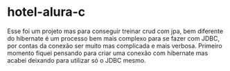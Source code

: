 ﻿# hotel-alura-c


<p>Esse foi um projeto mas para conseguir treinar crud com jpa, bem diferente do hibernate é um processo bem mais complexo para se fazer com JDBC, por contas da conexão ser muito mas complicada e mais verbosa. Primeiro momento fiquei pensando para criar uma conexão com hibernate mas acabei deixando para utilizar só o JDBC mesmo.</p>
